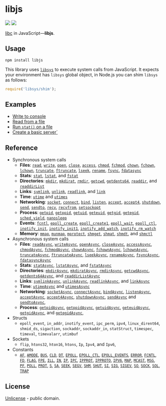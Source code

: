 # libjs

[![][npm-badge]][npm-url] [![][travis-badge]][travis-url]

[libc](https://en.wikipedia.org/wiki/C_standard_library) in JavaScript&mdash;**libjs**.


## Usage

```shell
npm install libjs
```

This library uses [`libsys`](https://github.com/streamich/libsys) to execute system calls from JavaScript.
It expects your environment has `libsys` global object, in Node.js you can shim `libsys` as follows:

```js
require('libsys/shim');
```


## Examples

- [Write to console](./docs/examples/write-to-console.md)
- [Read from a file](./docs/examples/read-file.md)
- [Run `stat()` on  a file](./docs/examples/stat.md)
- [Create a basic server`](./docs/examples/server.md)


## Reference

- Synchronous system calls
   - __Files__:
     [`read`](./docs/reference/read.md),
     [`write`](./docs/reference/write.md),
     [`open`](./docs/reference/open.md),
     [`close`](./docs/reference/close.md),
     [`access`](./docs/reference/ADD.md),
     [`chmod`](./docs/reference/ADD.md),
     [`fchmod`](./docs/reference/ADD.md),
     [`chown`](./docs/reference/ADD.md),
     [`fchown`](./docs/reference/ADD.md),
     [`lchown`](./docs/reference/ADD.md),
     [`truncate`](./docs/reference/ADD.md),
     [`ftruncate`](./docs/reference/ADD.md),
     [`lseek`](./docs/reference/ADD.md),
     [`rename`](./docs/reference/ADD.md),
     [`fsync`](./docs/reference/ADD.md),
     [`fdatasync`](./docs/reference/ADD.md)
   - __Stats__:
     [`stat`](./docs/reference/ADD.md),
     [`lstat`](./docs/reference/ADD.md),
     and [`fstat`](./docs/reference/ADD.md)
   - __Directories__:
     [`mkdir`](./docs/reference/ADD.md),
     [`mkdirat`](./docs/reference/ADD.md),
     [`rmdir`](./docs/reference/ADD.md),
     [`getcwd`](./docs/reference/ADD.md),
     [`getdents64`](./docs/reference/ADD.md),
     [`readdir`](./docs/reference/ADD.md),
     and [`readdirList`](./docs/reference/ADD.md)
   - __Links__:
     [`symlink`](./docs/reference/ADD.md),
     [`unlink`](./docs/reference/ADD.md),
     [`readlink`](./docs/reference/ADD.md),
     and [`link`](./docs/reference/ADD.md)
   - __Time__: [`utime`](./docs/reference/ADD.md) and [`utimes`](./docs/reference/ADD.md)
   - __Networking__:
     [`socket`](./docs/reference/ADD.md),
     [`connect`](./docs/reference/ADD.md),
     [`bind`](./docs/reference/ADD.md),
     [`listen`](./docs/reference/ADD.md),
     [`accept`](./docs/reference/ADD.md),
     [`accept4`](./docs/reference/ADD.md),
     [`shutdown`](./docs/reference/ADD.md),
     [`send`](./docs/reference/ADD.md),
     [`sendto`](./docs/reference/ADD.md),
     [`recv`](./docs/reference/ADD.md),
     [`recvfrom`](./docs/reference/ADD.md),
     [`setsockopt`](./docs/reference/ADD.md)
   - __Process__:
     [`getpid`](./docs/reference/ADD.md),
     [`getppid`](./docs/reference/ADD.md),
     [`getuid`](./docs/reference/ADD.md),
     [`geteuid`](./docs/reference/ADD.md),
     [`getgid`](./docs/reference/ADD.md),
     [`getegid`](./docs/reference/ADD.md),
     [`sched_yield`](./docs/reference/ADD.md),
     [`nanosleep`](./docs/reference/ADD.md)
   - __Events__:
     [`fcntl`](./docs/reference/ADD.md),
     [`epoll_create`](./docs/reference/ADD.md),
     [`epoll_create1`](./docs/reference/ADD.md),
     [`epoll_wait`](./docs/reference/ADD.md),
     [`epoll_ctl`](./docs/reference/ADD.md),
     [`inotify_init`](./docs/reference/ADD.md),
     [`inotify_init1`](./docs/reference/ADD.md),
     [`inotify_add_watch`](./docs/reference/ADD.md),
     [`inotify_rm_watch`](./docs/reference/ADD.md)
   - __Memory__:
     [`mmap`](./docs/reference/ADD.md),
     [`munmap`](./docs/reference/ADD.md),
     [`mprotect`](./docs/reference/ADD.md),
     [`shmget`](./docs/reference/ADD.md),
     [`shmat`](./docs/reference/ADD.md),
     [`shmdt`](./docs/reference/ADD.md),
     and [`shmctl`](./docs/reference/ADD.md)
- Asynchronous system calls
   - __Files__: [`readAsync`](./docs/reference/readAsync.md),
     [`writeAsync`](./docs/reference/writeAsync.md),
     [`openAsync`](./docs/reference/openAsync.md),
     [`closeAsync`](./docs/reference/closeAsync.md),
     [`accessAsync`](./docs/reference/ADD.md),
     [`chmodAsync`](./docs/reference/ADD.md),
     [`fchmodAsync`](./docs/reference/ADD.md),
     [`chownAsync`](./docs/reference/ADD.md),
     [`fchownAsync`](./docs/reference/ADD.md),
     [`lchownAsync`](./docs/reference/ADD.md),
     [`truncateAsync`](./docs/reference/ADD.md),
     [`ftruncateAsync`](./docs/reference/ADD.md),
     [`lseekAsync`](./docs/reference/ADD.md),
     [`renameAsync`](./docs/reference/ADD.md),
     [`fsyncAsync`](./docs/reference/ADD.md),
     [`fdatasyncAsync`](./docs/reference/ADD.md)
   - __Stats__: [`statAsync`](./docs/reference/ADD.md),
     [`lstatAsync`](./docs/reference/ADD.md),
     and [`fstatAsync`](./docs/reference/ADD.md)
   - __Directories__: [`mkdirAsync`](./docs/reference/ADD.md),
     [`mkdiratAsync`](./docs/reference/ADD.md),
     [`rmdirAsync`](./docs/reference/ADD.md),
     [`getcwdAsync`](./docs/reference/ADD.md),
     [`getdents64Async`](./docs/reference/ADD.md),
     and [`readdirListAsync`](./docs/reference/ADD.md)
   - __Links__: [`symlinkAsync`](./docs/reference/ADD.md),
     [`unlinkAsync`](./docs/reference/ADD.md),
     [`readlinkAsync`](./docs/reference/ADD.md),
     and [`linkAsync`](./docs/reference/ADD.md)
   - __Time__: [`utimeAsync`](./docs/reference/ADD.md) and [`utimesAsync`](./docs/reference/ADD.md)
   - __Networking__: [`socketAsync`](./docs/reference/ADD.md),
     [`connectAsync`](./docs/reference/ADD.md),
     [`bindAsync`](./docs/reference/ADD.md),
     [`listenAsync`](./docs/reference/ADD.md),
     [`acceptAsync`](./docs/reference/ADD.md),
     [`accept4Async`](./docs/reference/ADD.md),
     [`shutdownAsync`](./docs/reference/ADD.md),
     [`sendAsync`](./docs/reference/ADD.md)
     and [`sendtoAsync`](./docs/reference/ADD.md),
   - __Process__: [`getpidAsync`](./docs/reference/ADD.md),
     [`getppidAsync`](./docs/reference/ADD.md),
     [`getuidAsync`](./docs/reference/ADD.md),
     [`geteuidAsync`](./docs/reference/ADD.md),
     [`getgidAsync`](./docs/reference/ADD.md),
     and [`getegidAsync`](./docs/reference/ADD.md),
- Structs
   - `epoll_event`,
     `in_addr`,
     `inotify_event`,
     `ipc_perm`,
     `ipv4`,
     `linux_dirent64`,
     `shmid_ds`,
     `sigaction`,
     `sockaddr`,
     `sockaddr_in`,
     `statStruct`,
     `timespec`,
     `timeval`,
     `timevalarr`,
     `utimbuf`
- Sockets
   - `flip`,
     `htons32`,
     `hton16`,
     `htons`,
     `Ip`,
     `Ipv4`,
     and `Ipv6`,
- Constants
   - [`AF`](./src/consts/AF.ts),
     [`AMODE`](./src/consts/AMODE.ts),
     [`BUS`](./src/consts/BUS.ts),
     [`CLD`](./src/consts/CLD.ts),
     [`DT`](./src/consts/DT.ts),
     [`EPOLL`](./src/consts/EPOLL.ts),
     [`EPOLL_CTL`](./src/consts/EPOLL_CTL.ts),
     [`EPOLL_EVENTS`](./src/consts/EPOLL_EVENTS.ts),
     [`ERROR`](./src/consts/ERROR.ts),
     [`FCNTL`](./src/consts/FCNTL.ts),
     [`FD`](./src/consts/FD.ts),
     [`FLAG`](./src/consts/FLAG.ts),
     [`FPE`](./src/consts/FPE.ts),
     [`ILL`](./src/consts/ILL.ts),
     [`IN`](./src/consts/IN.ts),
     [`IP`](./src/consts/IP.ts),
     [`IPC`](./src/consts/IPC.ts),
     [`IPPROT`](./src/consts/IPPROT.ts),
     [`IPPROTO`](./src/consts/IPPROTO.ts),
     [`IPV6`](./src/consts/IPV6.ts),
     [`MAP`](./src/consts/MAP.ts),
     [`MCAST`](./src/consts/MCAST.ts),
     [`MSG`](./src/consts/MSG.ts),
     [`PF`](./src/consts/PF.ts),
     [`POLL`](./src/consts/POLL.ts),
     [`PROT`](./src/consts/PROT.ts),
     [`S`](./src/consts/S.ts),
     [`SA`](./src/consts/SA.ts),
     [`SEEK`](./src/consts/SEEK.ts),
     [`SEGV`](./src/consts/SEGV.ts),
     [`SHM`](./src/consts/SHM.ts),
     [`SHUT`](./src/consts/SHUT.ts),
     [`SI`](./src/consts/SI.ts),
     [`SIG`](./src/consts/SIG.ts),
     [`SIGEV`](./src/consts/SIGEV.ts),
     [`SO`](./src/consts/SO.ts),
     [`SOCK`](./src/consts/SOCK.ts),
     [`SOL`](./src/consts/SOL.ts),
     [`TRAP`](./src/consts/TRAP.ts)


## License

[Unlicense](./LICENSE) - public domain.



[npm-url]: https://www.npmjs.com/package/libjs
[npm-badge]: https://img.shields.io/npm/v/libjs.svg
[travis-url]: https://travis-ci.org/streamich/libjs
[travis-badge]: https://travis-ci.org/streamich/libjs.svg?branch=master

